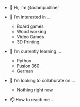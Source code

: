 - 👋 Hi, I’m @adampudliner

- 👀 I’m interested in ...
    * Board games
    * Wood working
    * Video Games
    * 3D Printing
    
- 🌱 I’m currently learning ...
    * Python
    * Fusion 360
    * German
    
- 💞️ I’m looking to collaborate on ...
    * Nothing right now
    
- 📫 How to reach me ...

<!---
adampudliner/adampudliner is a ✨ special ✨ repository because its `README.md` (this file) appears on your GitHub profile.
You can click the Preview link to take a look at your changes.
--->
